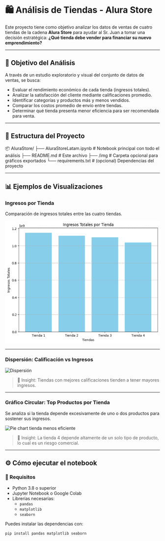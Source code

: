# 🛍️ Análisis de Tiendas - Alura Store

Este proyecto tiene como objetivo analizar los datos de ventas de cuatro tiendas de la cadena **Alura Store** para ayudar al Sr. Juan a tomar una decisión estratégica: **¿Qué tienda debe vender para financiar su nuevo emprendimiento?**

---

## 🎯 Objetivo del Análisis

A través de un estudio exploratorio y visual del conjunto de datos de ventas, se busca:

- Evaluar el rendimiento económico de cada tienda (ingresos totales).
- Analizar la satisfacción del cliente mediante calificaciones promedio.
- Identificar categorías y productos más y menos vendidos.
- Comparar los costos promedio de envío entre tiendas.
- Determinar qué tienda presenta menor eficiencia para ser recomendada para venta.

---

## 📁 Estructura del Proyecto

📦 AluraStore/
├── AluraStoreLatam.ipynb # Notebook principal con todo el análisis
├── README.md # Este archivo
├── /img # Carpeta opcional para gráficos exportados
└── requirements.txt # (opcional) Dependencias del proyecto

---

## 📊 Ejemplos de Visualizaciones

### Ingresos por Tienda
Comparación de ingresos totales entre las cuatro tiendas.

![Barras ingresos](totales_por_tienda.png)

---

### Dispersión: Calificación vs Ingresos

![Dispersión](img/calificacion_vs_ingresos.png)

> 📌 Insight: Tiendas con mejores calificaciones tienden a tener mayores ingresos.

---

### Gráfico Circular: Top Productos por Tienda

Se analiza si la tienda depende excesivamente de uno o dos productos para sostener sus ingresos.

![Pie chart tienda menos eficiente](img/top_productos_tienda4.png)

> 📌 Insight: La tienda 4 depende altamente de un solo tipo de producto, lo cual es un riesgo comercial.

---

## ⚙️ Cómo ejecutar el notebook

### 🔧 Requisitos

- Python 3.8 o superior
- Jupyter Notebook o Google Colab
- Librerías necesarias:
  - `pandas`
  - `matplotlib`
  - `seaborn`

Puedes instalar las dependencias con:

```bash
pip install pandas matplotlib seaborn
